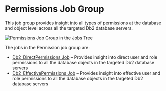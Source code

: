 # Permissions Job Group

This job group provides insight into all types of permissions at the database and object level
across all the targeted Db2 database servers.

![Permissions Job Group in the Jobs Tree](/img/product_docs/accessanalyzer/12.0/solutions/databases/db2/permissions/permissionsjobstree.webp)

The jobs in the Permission job group are:

- [Db2_DirectPermissions Job](/docs/accessanalyzer/12.0/solutions/databases/db2/permissions/db2_directpermissions.md) – Provides insight into direct user and role
  permissions to all the database objects in the targeted Db2 database servers
- [Db2_EffectivePermissions Job](/docs/accessanalyzer/12.0/solutions/databases/db2/permissions/db2_effectivepermissions.md) – Provides insight into effective user
  and role permissions to all the database objects in the targeted Db2 database servers

